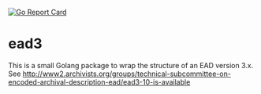 [![Go Report Card](http://goreportcard.com/badge/rsdoiel/findfile)](http://goreportcard.com/report/caltechlibrary/ead3)

# ead3

This is a small Golang package to wrap the structure of an EAD version 3.x. 
See http://www2.archivists.org/groups/technical-subcommittee-on-encoded-archival-description-ead/ead3-10-is-available


